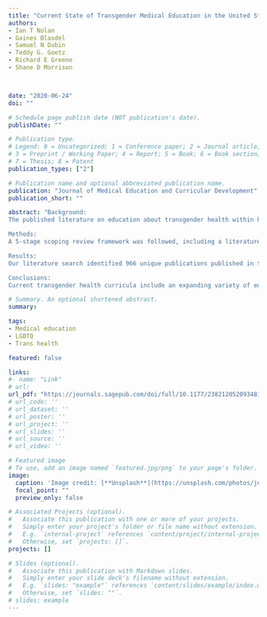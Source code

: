 ```yaml
---
title: "Current State of Transgender Medical Education in the United States and Canada: Update to a Scoping Review"
authors:
- Ian T Nolan
- Gaines Blasdel
- Samuel N Dubin
- Teddy G. Goetz  
- Richard E Greene
- Shane D Morrison 



date: "2020-06-24"
doi: ""

# Schedule page publish date (NOT publication's date).
publishDate: ""

# Publication type.
# Legend: 0 = Uncategorized; 1 = Conference paper; 2 = Journal article;
# 3 = Preprint / Working Paper; 4 = Report; 5 = Book; 6 = Book section;
# 7 = Thesis; 8 = Patent
publication_types: ["2"]

# Publication name and optional abbreviated publication name.
publication: "Journal of Medical Education and Curricular Development"
publication_short: ""

abstract: "Background:
The published literature on education about transgender health within health professions curricula was previously found to be sporadic and fragmented. Recently, more inclusive and holistic approaches have been adopted. We summarize advances in transgender health education.

Methods:
A 5-stage scoping review framework was followed, including a literature search for articles relevant to transgender health care interventions in 5 databases (Education Source, LGBT Source, MedEd Portal, PsycInfo, PubMed) from January 2017 to September 2019. Search results were screened to include original articles reporting outcomes of educational interventions with a transgender health component that included MD/DO students in the United States and Canada. A gray literature search identified continuing medical education (CME) courses from 12 health professional associations with significant transgender-related content.

Results:
Our literature search identified 966 unique publications published in the 2 years since our prior review, of which 10 met inclusion criteria. Novel educational formats included interdisciplinary interventions, post-residency training including CME courses, and online web modules, all of which were effective in improving competencies related to transgender health care. Gray literature search resulted 15 CME courses with learning objectives appropriate to the 7 professional organizations who published them.

Conclusions:
Current transgender health curricula include an expanding variety of educational intervention formats driven by their respective educational context, learning objectives, and placement in the health professional curriculum. Notable limitations include paucity of objective educational intervention outcomes measurements, absence of long-term follow-up data, and varied nature of intervention types. A clear best practice for transgender curricular development has not yet been identified in the literature."

# Summary. An optional shortened abstract.
summary:

tags:
- Medical education
- LGBTQ
- Trans health

featured: false

links:
#- name: "Link"
# url: 
url_pdf: "https://journals.sagepub.com/doi/full/10.1177/2382120520934813"
# url_code: ''
# url_dataset: ''
# url_poster: ''
# url_project: ''
# url_slides: ''
# url_source: ''
# url_video: ''

# Featured image
# To use, add an image named `featured.jpg/png` to your page's folder. 
image:
  caption: 'Image credit: [**Unsplash**](https://unsplash.com/photos/jdD8gXaTZsc)'
  focal_point: ""
  preview_only: false

# Associated Projects (optional).
#   Associate this publication with one or more of your projects.
#   Simply enter your project's folder or file name without extension.
#   E.g. `internal-project` references `content/project/internal-project/index.md`.
#   Otherwise, set `projects: []`.
projects: []

# Slides (optional).
#   Associate this publication with Markdown slides.
#   Simply enter your slide deck's filename without extension.
#   E.g. `slides: "example"` references `content/slides/example/index.md`.
#   Otherwise, set `slides: ""`.
# slides: example
---
```




